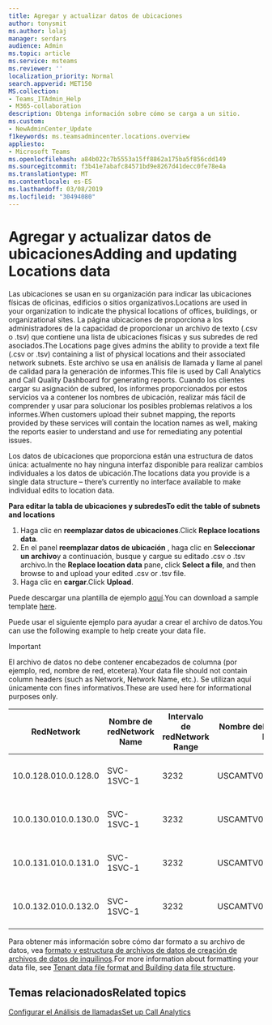 ```yaml
---
title: Agregar y actualizar datos de ubicaciones
author: tonysmit
ms.author: lolaj
manager: serdars
audience: Admin
ms.topic: article
ms.service: msteams
ms.reviewer: ''
localization_priority: Normal
search.appverid: MET150
MS.collection:
- Teams_ITAdmin_Help
- M365-collaboration
description: Obtenga información sobre cómo se carga a un sitio.
ms.custom:
- NewAdminCenter_Update
f1keywords: ms.teamsadmincenter.locations.overview
appliesto:
- Microsoft Teams
ms.openlocfilehash: a84b022c7b5553a15ff8862a175ba5f856cdd149
ms.sourcegitcommit: f3b41e7abafc84571bd9e8267d41decc0fe78e4a
ms.translationtype: MT
ms.contentlocale: es-ES
ms.lasthandoff: 03/08/2019
ms.locfileid: "30494080"
---
```

<a name="adding-and-updating-locations-data"></a><span data-ttu-id="6e3c5-103">Agregar y actualizar datos de ubicaciones</span><span class="sxs-lookup"><span data-stu-id="6e3c5-103">Adding and updating Locations data</span></span>
============================

<span data-ttu-id="6e3c5-104">Las ubicaciones se usan en su organización para indicar las ubicaciones físicas de oficinas, edificios o sitios organizativos.</span><span class="sxs-lookup"><span data-stu-id="6e3c5-104">Locations are used in your organization to indicate the physical locations of offices, buildings, or organizational sites.</span></span> <span data-ttu-id="6e3c5-105">La página ubicaciones de proporciona a los administradores de la capacidad de proporcionar un archivo de texto (.csv o .tsv) que contiene una lista de ubicaciones físicas y sus subredes de red asociados.</span><span class="sxs-lookup"><span data-stu-id="6e3c5-105">The Locations page gives admins the ability to provide a text file (.csv or .tsv) containing a list of physical locations and their associated network subnets.</span></span> <span data-ttu-id="6e3c5-106">Este archivo se usa en análisis de llamada y llame al panel de calidad para la generación de informes.</span><span class="sxs-lookup"><span data-stu-id="6e3c5-106">This file is used by Call Analytics and Call Quality Dashboard for generating reports.</span></span> <span data-ttu-id="6e3c5-107">Cuando los clientes cargar su asignación de subred, los informes proporcionados por estos servicios va a contener los nombres de ubicación, realizar más fácil de comprender y usar para solucionar los posibles problemas relativos a los informes.</span><span class="sxs-lookup"><span data-stu-id="6e3c5-107">When customers upload their subnet mapping, the reports provided by these services will contain the location names as well, making the reports easier to understand and use for remediating any potential issues.</span></span>

<span data-ttu-id="6e3c5-108">Los datos de ubicaciones que proporciona están una estructura de datos única: actualmente no hay ninguna interfaz disponible para realizar cambios individuales a los datos de ubicación.</span><span class="sxs-lookup"><span data-stu-id="6e3c5-108">The locations data you provide is a single data structure – there’s currently no interface available to make individual edits to location data.</span></span> 

<span data-ttu-id="6e3c5-109">**Para editar la tabla de ubicaciones y subredes**</span><span class="sxs-lookup"><span data-stu-id="6e3c5-109">**To edit the table of subnets and locations**</span></span>

1. <span data-ttu-id="6e3c5-110">Haga clic en **reemplazar datos de ubicaciones**.</span><span class="sxs-lookup"><span data-stu-id="6e3c5-110">Click **Replace locations data**.</span></span>
2. <span data-ttu-id="6e3c5-111">En el panel **reemplazar datos de ubicación** , haga clic en **Seleccionar un archivo**y a continuación, busque y cargue su editado .csv o .tsv archivo.</span><span class="sxs-lookup"><span data-stu-id="6e3c5-111">In the **Replace location data** pane, click **Select a file**, and then browse to and upload your edited .csv or .tsv file.</span></span> 
3. <span data-ttu-id="6e3c5-112">Haga clic en **cargar**.</span><span class="sxs-lookup"><span data-stu-id="6e3c5-112">Click **Upload**.</span></span> 


<span data-ttu-id="6e3c5-113">Puede descargar una plantilla de ejemplo [aquí](https://github.com/MicrosoftDocs/OfficeDocs-SkypeForBusiness/blob/live/Teams/downloads/locations-template.zip?raw=true).</span><span class="sxs-lookup"><span data-stu-id="6e3c5-113">You can download a sample template [here](https://github.com/MicrosoftDocs/OfficeDocs-SkypeForBusiness/blob/live/Teams/downloads/locations-template.zip?raw=true).</span></span>

<span data-ttu-id="6e3c5-114">Puede usar el siguiente ejemplo para ayudar a crear el archivo de datos.</span><span class="sxs-lookup"><span data-stu-id="6e3c5-114">You can use the following example to help create your data file.</span></span> 

> [!IMPORTANT]
> <span data-ttu-id="6e3c5-115">El archivo de datos no debe contener encabezados de columna (por ejemplo, red, nombre de red, etcetera).</span><span class="sxs-lookup"><span data-stu-id="6e3c5-115">Your data file should not contain column headers (such as Network, Network Name, etc.).</span></span> <span data-ttu-id="6e3c5-116">Se utilizan aquí únicamente con fines informativos.</span><span class="sxs-lookup"><span data-stu-id="6e3c5-116">These are used here for informational purposes only.</span></span> </br>

|<span data-ttu-id="6e3c5-117">Red</span><span class="sxs-lookup"><span data-stu-id="6e3c5-117">Network</span></span>|<span data-ttu-id="6e3c5-118">Nombre de red</span><span class="sxs-lookup"><span data-stu-id="6e3c5-118">Network Name</span></span>|<span data-ttu-id="6e3c5-119">Intervalo de red</span><span class="sxs-lookup"><span data-stu-id="6e3c5-119">Network Range</span></span>|<span data-ttu-id="6e3c5-120">Nombre del edificio</span><span class="sxs-lookup"><span data-stu-id="6e3c5-120">Building Name</span></span>|<span data-ttu-id="6e3c5-121">Tipo de propiedad</span><span class="sxs-lookup"><span data-stu-id="6e3c5-121">Ownership Type</span></span>|<span data-ttu-id="6e3c5-122">Tipo de creación</span><span class="sxs-lookup"><span data-stu-id="6e3c5-122">Building Type</span></span>|<span data-ttu-id="6e3c5-123">Tipo de creación de Office</span><span class="sxs-lookup"><span data-stu-id="6e3c5-123">Building Office Type</span></span>|<span data-ttu-id="6e3c5-124">Ciudad</span><span class="sxs-lookup"><span data-stu-id="6e3c5-124">City</span></span>|<span data-ttu-id="6e3c5-125">Código postal</span><span class="sxs-lookup"><span data-stu-id="6e3c5-125">Zip Code</span></span>|<span data-ttu-id="6e3c5-126">País</span><span class="sxs-lookup"><span data-stu-id="6e3c5-126">Country</span></span>|<span data-ttu-id="6e3c5-127">Estado</span><span class="sxs-lookup"><span data-stu-id="6e3c5-127">State</span></span>|<span data-ttu-id="6e3c5-128">Region</span><span class="sxs-lookup"><span data-stu-id="6e3c5-128">Region</span></span>|<span data-ttu-id="6e3c5-129">Corp interior</span><span class="sxs-lookup"><span data-stu-id="6e3c5-129">Inside Corp</span></span>|<span data-ttu-id="6e3c5-130">Ruta de Express</span><span class="sxs-lookup"><span data-stu-id="6e3c5-130">Express Route</span></span>|
|-|-|-|-|-|-|-|-|-|-|-|-|-|-|
|<span data-ttu-id="6e3c5-131">10.0.128.0</span><span class="sxs-lookup"><span data-stu-id="6e3c5-131">10.0.128.0</span></span> |<span data-ttu-id="6e3c5-132">SVC-1</span><span class="sxs-lookup"><span data-stu-id="6e3c5-132">SVC-1</span></span>|<span data-ttu-id="6e3c5-133">32</span><span class="sxs-lookup"><span data-stu-id="6e3c5-133">32</span></span>|<span data-ttu-id="6e3c5-134">USCAMTV001</span><span class="sxs-lookup"><span data-stu-id="6e3c5-134">USCAMTV001</span></span>|<span data-ttu-id="6e3c5-135">Contoso conexión alquilada RE&F</span><span class="sxs-lookup"><span data-stu-id="6e3c5-135">Contoso Leased RE&F</span></span>|<span data-ttu-id="6e3c5-136">Office</span><span class="sxs-lookup"><span data-stu-id="6e3c5-136">Office</span></span>|<span data-ttu-id="6e3c5-137">RE&F</span><span class="sxs-lookup"><span data-stu-id="6e3c5-137">RE&F</span></span>|<span data-ttu-id="6e3c5-138">Mountain View</span><span class="sxs-lookup"><span data-stu-id="6e3c5-138">Mountain View</span></span>|<span data-ttu-id="6e3c5-139">94043</span><span class="sxs-lookup"><span data-stu-id="6e3c5-139">94043</span></span>|<span data-ttu-id="6e3c5-140">NOSOTROS</span><span class="sxs-lookup"><span data-stu-id="6e3c5-140">US</span></span>|<span data-ttu-id="6e3c5-141">CA</span><span class="sxs-lookup"><span data-stu-id="6e3c5-141">CA</span></span>|<span data-ttu-id="6e3c5-142">NOSOTROS</span><span class="sxs-lookup"><span data-stu-id="6e3c5-142">US</span></span>|<span data-ttu-id="6e3c5-143">1</span><span class="sxs-lookup"><span data-stu-id="6e3c5-143">1</span></span>|<span data-ttu-id="6e3c5-144">1</span><span class="sxs-lookup"><span data-stu-id="6e3c5-144">1</span></span>|
|<span data-ttu-id="6e3c5-145">10.0.130.0</span><span class="sxs-lookup"><span data-stu-id="6e3c5-145">10.0.130.0</span></span> |<span data-ttu-id="6e3c5-146">SVC-1</span><span class="sxs-lookup"><span data-stu-id="6e3c5-146">SVC-1</span></span>|<span data-ttu-id="6e3c5-147">32</span><span class="sxs-lookup"><span data-stu-id="6e3c5-147">32</span></span>|<span data-ttu-id="6e3c5-148">USCAMTV001</span><span class="sxs-lookup"><span data-stu-id="6e3c5-148">USCAMTV001</span></span>|<span data-ttu-id="6e3c5-149">Contoso conexión alquilada RE&F</span><span class="sxs-lookup"><span data-stu-id="6e3c5-149">Contoso Leased RE&F</span></span>|<span data-ttu-id="6e3c5-150">Office</span><span class="sxs-lookup"><span data-stu-id="6e3c5-150">Office</span></span>|<span data-ttu-id="6e3c5-151">RE&F</span><span class="sxs-lookup"><span data-stu-id="6e3c5-151">RE&F</span></span>|<span data-ttu-id="6e3c5-152">Mountain View</span><span class="sxs-lookup"><span data-stu-id="6e3c5-152">Mountain View</span></span>|<span data-ttu-id="6e3c5-153">94043</span><span class="sxs-lookup"><span data-stu-id="6e3c5-153">94043</span></span>|<span data-ttu-id="6e3c5-154">NOSOTROS</span><span class="sxs-lookup"><span data-stu-id="6e3c5-154">US</span></span>|<span data-ttu-id="6e3c5-155">CA</span><span class="sxs-lookup"><span data-stu-id="6e3c5-155">CA</span></span>|<span data-ttu-id="6e3c5-156">NOSOTROS</span><span class="sxs-lookup"><span data-stu-id="6e3c5-156">US</span></span>|<span data-ttu-id="6e3c5-157">1</span><span class="sxs-lookup"><span data-stu-id="6e3c5-157">1</span></span>|<span data-ttu-id="6e3c5-158">1</span><span class="sxs-lookup"><span data-stu-id="6e3c5-158">1</span></span>|
|<span data-ttu-id="6e3c5-159">10.0.131.0</span><span class="sxs-lookup"><span data-stu-id="6e3c5-159">10.0.131.0</span></span> |<span data-ttu-id="6e3c5-160">SVC-1</span><span class="sxs-lookup"><span data-stu-id="6e3c5-160">SVC-1</span></span>|<span data-ttu-id="6e3c5-161">32</span><span class="sxs-lookup"><span data-stu-id="6e3c5-161">32</span></span>|<span data-ttu-id="6e3c5-162">USCAMTV001</span><span class="sxs-lookup"><span data-stu-id="6e3c5-162">USCAMTV001</span></span>|<span data-ttu-id="6e3c5-163">Contoso conexión alquilada RE&F</span><span class="sxs-lookup"><span data-stu-id="6e3c5-163">Contoso Leased RE&F</span></span>|<span data-ttu-id="6e3c5-164">Office</span><span class="sxs-lookup"><span data-stu-id="6e3c5-164">Office</span></span>|<span data-ttu-id="6e3c5-165">RE&F</span><span class="sxs-lookup"><span data-stu-id="6e3c5-165">RE&F</span></span>|<span data-ttu-id="6e3c5-166">Mountain View</span><span class="sxs-lookup"><span data-stu-id="6e3c5-166">Mountain View</span></span>|<span data-ttu-id="6e3c5-167">94043</span><span class="sxs-lookup"><span data-stu-id="6e3c5-167">94043</span></span>|<span data-ttu-id="6e3c5-168">NOSOTROS</span><span class="sxs-lookup"><span data-stu-id="6e3c5-168">US</span></span>|<span data-ttu-id="6e3c5-169">CA</span><span class="sxs-lookup"><span data-stu-id="6e3c5-169">CA</span></span>|<span data-ttu-id="6e3c5-170">NOSOTROS</span><span class="sxs-lookup"><span data-stu-id="6e3c5-170">US</span></span>|<span data-ttu-id="6e3c5-171">1</span><span class="sxs-lookup"><span data-stu-id="6e3c5-171">1</span></span>|<span data-ttu-id="6e3c5-172">1</span><span class="sxs-lookup"><span data-stu-id="6e3c5-172">1</span></span>|
|<span data-ttu-id="6e3c5-173">10.0.132.0</span><span class="sxs-lookup"><span data-stu-id="6e3c5-173">10.0.132.0</span></span> |<span data-ttu-id="6e3c5-174">SVC-1</span><span class="sxs-lookup"><span data-stu-id="6e3c5-174">SVC-1</span></span>|<span data-ttu-id="6e3c5-175">32</span><span class="sxs-lookup"><span data-stu-id="6e3c5-175">32</span></span>|<span data-ttu-id="6e3c5-176">USCAMTV001</span><span class="sxs-lookup"><span data-stu-id="6e3c5-176">USCAMTV001</span></span>|<span data-ttu-id="6e3c5-177">Contoso conexión alquilada RE&F</span><span class="sxs-lookup"><span data-stu-id="6e3c5-177">Contoso Leased RE&F</span></span>|<span data-ttu-id="6e3c5-178">Office</span><span class="sxs-lookup"><span data-stu-id="6e3c5-178">Office</span></span>|<span data-ttu-id="6e3c5-179">RE&F</span><span class="sxs-lookup"><span data-stu-id="6e3c5-179">RE&F</span></span>|<span data-ttu-id="6e3c5-180">Mountain View</span><span class="sxs-lookup"><span data-stu-id="6e3c5-180">Mountain View</span></span>|<span data-ttu-id="6e3c5-181">94043</span><span class="sxs-lookup"><span data-stu-id="6e3c5-181">94043</span></span>|<span data-ttu-id="6e3c5-182">NOSOTROS</span><span class="sxs-lookup"><span data-stu-id="6e3c5-182">US</span></span>|<span data-ttu-id="6e3c5-183">CA</span><span class="sxs-lookup"><span data-stu-id="6e3c5-183">CA</span></span>|<span data-ttu-id="6e3c5-184">NOSOTROS</span><span class="sxs-lookup"><span data-stu-id="6e3c5-184">US</span></span>|<span data-ttu-id="6e3c5-185">1</span><span class="sxs-lookup"><span data-stu-id="6e3c5-185">1</span></span>|<span data-ttu-id="6e3c5-186">1</span><span class="sxs-lookup"><span data-stu-id="6e3c5-186">1</span></span>|


<span data-ttu-id="6e3c5-187">Para obtener más información sobre cómo dar formato a su archivo de datos, vea [formato y estructura de archivos de datos de creación de archivos de datos de inquilinos](turning-on-and-using-call-quality-dashboard.md#tenant-data-file-format-and-building-data-file-structure).</span><span class="sxs-lookup"><span data-stu-id="6e3c5-187">For more information about formatting your data file, see [Tenant data file format and Building data file structure](turning-on-and-using-call-quality-dashboard.md#tenant-data-file-format-and-building-data-file-structure).</span></span>


## <a name="related-topics"></a><span data-ttu-id="6e3c5-188">Temas relacionados</span><span class="sxs-lookup"><span data-stu-id="6e3c5-188">Related topics</span></span>

[<span data-ttu-id="6e3c5-189">Configurar el Análisis de llamadas</span><span class="sxs-lookup"><span data-stu-id="6e3c5-189">Set up Call Analytics</span></span>](set-up-call-analytics.md)